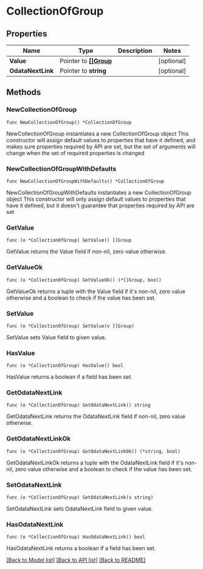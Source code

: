 # CollectionOfGroup

## Properties

Name | Type | Description | Notes
------------ | ------------- | ------------- | -------------
**Value** | Pointer to [**[]Group**](Group.md) |  | [optional] 
**OdataNextLink** | Pointer to **string** |  | [optional] 

## Methods

### NewCollectionOfGroup

`func NewCollectionOfGroup() *CollectionOfGroup`

NewCollectionOfGroup instantiates a new CollectionOfGroup object
This constructor will assign default values to properties that have it defined,
and makes sure properties required by API are set, but the set of arguments
will change when the set of required properties is changed

### NewCollectionOfGroupWithDefaults

`func NewCollectionOfGroupWithDefaults() *CollectionOfGroup`

NewCollectionOfGroupWithDefaults instantiates a new CollectionOfGroup object
This constructor will only assign default values to properties that have it defined,
but it doesn't guarantee that properties required by API are set

### GetValue

`func (o *CollectionOfGroup) GetValue() []Group`

GetValue returns the Value field if non-nil, zero value otherwise.

### GetValueOk

`func (o *CollectionOfGroup) GetValueOk() (*[]Group, bool)`

GetValueOk returns a tuple with the Value field if it's non-nil, zero value otherwise
and a boolean to check if the value has been set.

### SetValue

`func (o *CollectionOfGroup) SetValue(v []Group)`

SetValue sets Value field to given value.

### HasValue

`func (o *CollectionOfGroup) HasValue() bool`

HasValue returns a boolean if a field has been set.

### GetOdataNextLink

`func (o *CollectionOfGroup) GetOdataNextLink() string`

GetOdataNextLink returns the OdataNextLink field if non-nil, zero value otherwise.

### GetOdataNextLinkOk

`func (o *CollectionOfGroup) GetOdataNextLinkOk() (*string, bool)`

GetOdataNextLinkOk returns a tuple with the OdataNextLink field if it's non-nil, zero value otherwise
and a boolean to check if the value has been set.

### SetOdataNextLink

`func (o *CollectionOfGroup) SetOdataNextLink(v string)`

SetOdataNextLink sets OdataNextLink field to given value.

### HasOdataNextLink

`func (o *CollectionOfGroup) HasOdataNextLink() bool`

HasOdataNextLink returns a boolean if a field has been set.


[[Back to Model list]](../README.md#documentation-for-models) [[Back to API list]](../README.md#documentation-for-api-endpoints) [[Back to README]](../README.md)


